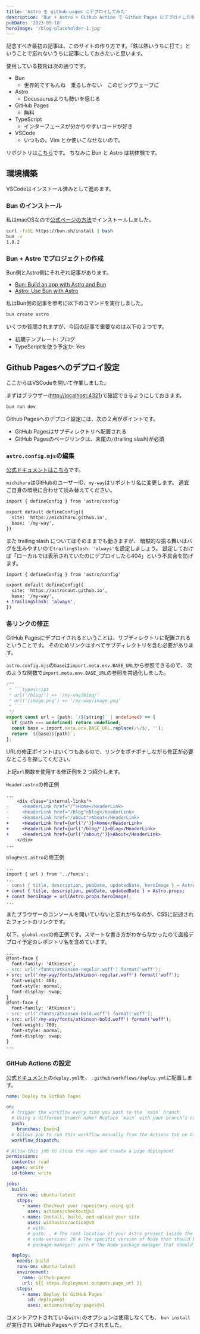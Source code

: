 ```yaml
---
title: 'Astro を github-pages にデプロイしてみた'
description: 'Bun + Astro + Github Action で Github Pages にデプロイした手順について書きます。'
pubDate: '2023-09-18'
heroImage: '/blog-placeholder-1.jpg'
---
```


記念すべき最初の記事は、このサイトの作り方です。『鉄は熱いうちに打て』ということで忘れないうちに記事にしておきたいと思います。

使用している技術は次の通りです。

- Bun
  - 世界的ですもんね　乗るしかない　このビッグウェーブに
- Astro
  - Docusaurusよりも勢いを感じる
- GitHub Pages
  - 無料
- TypeScript
  - インターフェースが分かりやすいコードが好き
- VSCode
  - いつもの。Vim とか使いこなせないので。

リポジトリは[こちら](https://github.com/michiharu/my-way)です。
ちなみに Bun と Astro は初体験です。

## 環境構築

VSCodeはインストール済みとして進めます。

### Bun のインストール

私はmacOSなので[公式ページの方法](https://bun.sh/)でインストールしました。

```zsh
curl -fsSL https://bun.sh/install | bash
bun -v
1.0.2
```

### Bun + Astro でプロジェクトの作成

Bun側とAstro側にそれぞれ記事があります。

- [Bun: Build an app with Astro and Bun](https://bun.sh/guides/ecosystem/astro)
- [Astro: Use Bun with Astro](https://docs.astro.build/ja/recipes/bun/)

私はBun側の記事を参考に以下のコマンドを実行しました。

```bash
bun create astro
```

いくつか質問されますが、今回の記事で重要なのは以下の２つです。

- 初期テンプレート: ブログ
- TypeScriptを使う予定か: Yes

## Github Pagesへのデプロイ設定

ここからはVSCodeを開いて作業しました。

まずはブラウザー([http://localhost:4321](http://localhost:4321))で確認できるようにしておきます。

```bash
bun run dev
```

Github Pagesへのデプロイ設定には、次の２点がポイントです。

- GitHub Pagesはサブディレクトリへ配置される
- GitHub Pagesのページリンクは、末尾の`/`(trailing slash)が必須

### `astro.config.mjs`の編集

[公式ドキュメントはこちら](https://docs.astro.build/ja/guides/deploy/github/)です。

`michiharu`はGitHubのユーザーID、`my-way`はリポジトリ名に変更します。
適宜ご自身の環境に合わせて読み替えてください。

```diff
import { defineConfig } from 'astro/config'

export default defineConfig({
  site: 'https://michiharu.github.io',
  base: '/my-way',
})
```

また trailing slash についてはそのままでも動きますが、
暗黙的な振る舞いはバグを生みやすいので`trailingSlash: 'always'`を設定しましょう。
設定しておけば「ローカルでは表示されていたのにデプロイしたら404」という不具合を防げます。

```diff
import { defineConfig } from 'astro/config'

export default defineConfig({
  site: 'https://astronaut.github.io',
  base: '/my-way',
+ trailingSlash: 'always',
})
```

### 各リンクの修正

GitHub Pagesにデプロイされるということは、サブディレクトリに配置されるということです。
そのためリンクはすべてサブディレクトリを含む必要があります。

`astro.config.mjs`の`base`は`import.meta.env.BASE_URL`から参照できるので、
次のような関数で`import.meta.env.BASE_URL`の参照を共通化しました。

````typescript
/**
 * ```typescript
 * url('/blog/') => '/my-way/blog/'
 * url('/image.png') => '/my-way/image.png'
 * ```
 */
export const url = (path: `/${string}` | undefined) => {
  if (path === undefined) return undefined;
  const base = import.meta.env.BASE_URL.replace(/\/$/, '');
  return `${base}${path}`;
};
````

URLの修正ポイントはいくつもあるので、リンクをポチポチしながら修正が必要なところを探してください。

上記`url`関数を使用する修正例を２つ紹介します。

`Header.astro`の修正例

```diff
...
    <div class="internal-links">
-     <HeaderLink href="/">Home</HeaderLink>
-     <HeaderLink href="/blog">Blog</HeaderLink>
-     <HeaderLink href="/about">About</HeaderLink>
+     <HeaderLink href={url('/')}>Home</HeaderLink>
+     <HeaderLink href={url('/blog/')}>Blog</HeaderLink>
+     <HeaderLink href={url('/about/')}>About</HeaderLink>
    </div>
...
```

`BlogPost.astro`の修正例

```diff
...
import { url } from '../funcs';
...
- const { title, description, pubDate, updatedDate, heroImage } = Astro.props;
+ const { title, description, pubDate, updatedDate } = Astro.props;
+ const heroImage = url(Astro.props.heroImage);
...
```

またブラウザーのコンソールを開いていないと忘れがちなのが、CSSに記述されたフォントのリンクです。

以下、`global.css`の修正例です。スマートな書き方がわからなかったので直接デプロイ予定のレポジトリ名を含めています。

```diff
...
@font-face {
  font-family: 'Atkinson';
- src: url('/fonts/atkinson-regular.woff') format('woff');
+ src: url('/my-way/fonts/atkinson-regular.woff') format('woff');
  font-weight: 400;
  font-style: normal;
  font-display: swap;
}
@font-face {
  font-family: 'Atkinson';
- src: url('/fonts/atkinson-bold.woff') format('woff');
+ src: url('/my-way/fonts/atkinson-bold.woff') format('woff');
  font-weight: 700;
  font-style: normal;
  font-display: swap;
}
...
```

### GitHub Actions の設定

[公式ドキュメント](https://docs.astro.build/ja/guides/deploy/github/)の`deploy.yml`を、
`.github/workflows/deploy.yml`に配置します。

```yml
name: Deploy to GitHub Pages

on:
  # Trigger the workflow every time you push to the `main` branch
  # Using a different branch name? Replace `main` with your branch’s name
  push:
    branches: [main]
  # Allows you to run this workflow manually from the Actions tab on GitHub.
  workflow_dispatch:

# Allow this job to clone the repo and create a page deployment
permissions:
  contents: read
  pages: write
  id-token: write

jobs:
  build:
    runs-on: ubuntu-latest
    steps:
      - name: Checkout your repository using git
        uses: actions/checkout@v3
      - name: Install, build, and upload your site
        uses: withastro/action@v0
        # with:
        # path: . # The root location of your Astro project inside the repository. (optional)
        # node-version: 20 # The specific version of Node that should be used to build your site. Defaults to 16. (optional)
        # package-manager: yarn # The Node package manager that should be used to install dependencies and build your site. Automatically detected based on your lockfile. (optional)

  deploy:
    needs: build
    runs-on: ubuntu-latest
    environment:
      name: github-pages
      url: ${{ steps.deployment.outputs.page_url }}
    steps:
      - name: Deploy to GitHub Pages
        id: deployment
        uses: actions/deploy-pages@v1
```

コメントアウトされている`with:`のオプションは使用しなくても、
`bun install`が実行され GitHub Pagesへデプロイされました。

